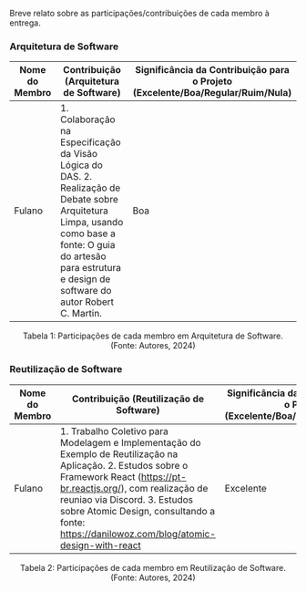 Breve relato sobre as participações/contribuições de cada membro à entrega.

### Arquitetura de Software

|Nome do Membro | Contribuição (Arquitetura de Software) | Significância da Contribuição para o Projeto (Excelente/Boa/Regular/Ruim/Nula) |
| -------------- | --------------------------- | --------------------------------- |
| Fulano | 1. Colaboração na Especificação da Visão Lógica do DAS. 2. Realização de Debate sobre Arquitetura Limpa, usando como base a fonte: O guia do artesão para estrutura e design de software do autor Robert C. Martin. | Boa |

<div style="text-align: center">
  <p>Tabela 1: Participações de cada membro em Arquitetura de Software. (Fonte: Autores, 2024)</p>
</div>


### Reutilização de Software

|Nome do Membro | Contribuição (Reutilização de Software) | Significância da Contribuição para o Projeto (Excelente/Boa/Regular/Ruim/Nula) |
| -------------- | --------------------------- | --------------------------------- |
| Fulano | 1. Trabalho Coletivo para Modelagem e Implementação do Exemplo de Reutilização na Aplicação. 2. Estudos sobre o Framework React (https://pt-br.reactjs.org/), com realização de reuniao via Discord. 3. Estudos sobre Atomic Design, consultando a fonte: https://danilowoz.com/blog/atomic-design-with-react    | Excelente |

<div style="text-align: center">
  <p>Tabela 2: Participações de cada membro em Reutilização de Software. (Fonte: Autores, 2024)</p>
</div>


